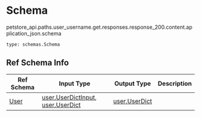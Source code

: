 # Schema
petstore_api.paths.user_username.get.responses.response_200.content.application_json.schema
```
type: schemas.Schema
```

## Ref Schema Info
Ref Schema | Input Type | Output Type | Description
---------- | ---------- | ----------- | ------------
[User](user.md) | [user.UserDictInput](../../../../../../../components/schema/user.md#userdictinput), [user.UserDict](../../../../../../../components/schema/user.md#userdict) | [user.UserDict](../../../../../../../components/schema/user.md#userdict) |

